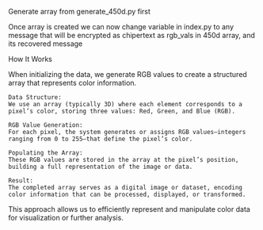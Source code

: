 Generate array from generate_450d.py first

Once array is created we can now change variable in index.py to any message that will be encrypted as chipertext as rgb_vals in 450d array, and its recovered message

How It Works

When initializing the data, we generate RGB values to create a structured array that represents color information.

    Data Structure:
    We use an array (typically 3D) where each element corresponds to a pixel’s color, storing three values: Red, Green, and Blue (RGB).

    RGB Value Generation:
    For each pixel, the system generates or assigns RGB values—integers ranging from 0 to 255—that define the pixel’s color.

    Populating the Array:
    These RGB values are stored in the array at the pixel’s position, building a full representation of the image or data.

    Result:
    The completed array serves as a digital image or dataset, encoding color information that can be processed, displayed, or transformed.

This approach allows us to efficiently represent and manipulate color data for visualization or further analysis.
